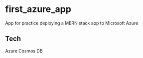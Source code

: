 # first_azure_app

App for practice deploying a MERN stack app to Microsoft Azure


## Tech

Azure Cosmos DB


